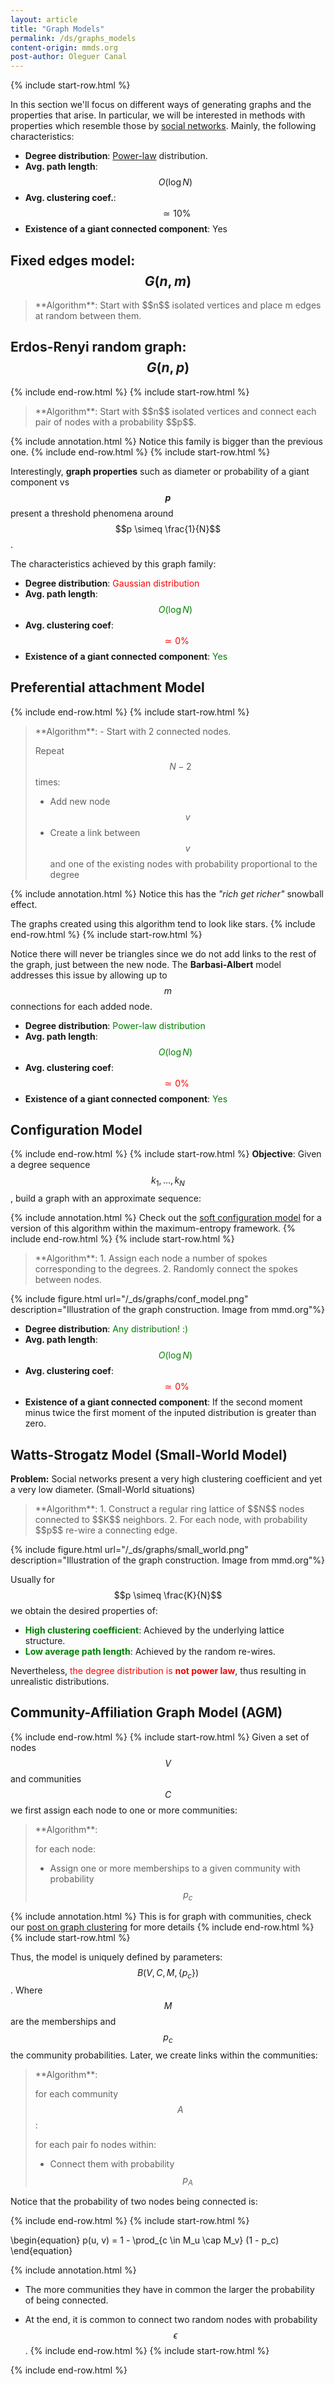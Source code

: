 ```yaml
---
layout: article
title: "Graph Models"
permalink: /ds/graphs_models
content-origin: mmds.org
post-author: Oleguer Canal
---
```

<!--
Disclaimer and authorship:
This article is provided for free only for your personal informational and entertainment purposes. No commercial use of it is allowed.

Please note there might be mistakes. We would be grateful to receive (constructive) criticism if you spot any. You can reach us at: ai.campus.ai@gmail.com or directly open an issue on our github repo: https://github.com/CampusAI/CampusAI.github.io

If considering to use the text please cite the original author/s of the lecture/paper.
Furthermore, please acknowledge our work by adding a link to our website: https://campusai.github.io/ and citing our names: Oleguer Canal and Federico Taschin.
-->
{% include start-row.html %}

In this section we'll focus on different ways of generating graphs and the properties that arise.
In particular, we will be interested in methods with properties which resemble those by [social networks](http://erichorvitz.com/msn-paper.pdf).
Mainly, the following characteristics:

- **Degree distribution**: [Power-law](https://en.wikipedia.org/wiki/Power_law) distribution.
- **Avg. path length**: $$O(\log N)$$
- **Avg. clustering coef.**: $$\simeq 10\%$$
- **Existence of a giant connected component**: Yes

## Fixed edges model: $$G(n, m)$$

<blockquote markdown="1">
**Algorithm**:
Start with $$n$$ isolated vertices and place m edges at random between them.
</blockquote>

## Erdos-Renyi random graph: $$G(n, p)$$

{% include end-row.html %}
{% include start-row.html %}
<blockquote markdown="1">
**Algorithm**:
Start with $$n$$ isolated vertices and connect each pair of nodes with a probability $$p$$.
</blockquote>

{% include annotation.html %}
Notice this family is bigger than the previous one.
{% include end-row.html %}
{% include start-row.html %}

Interestingly, **graph properties** such as diameter or probability of a giant component vs **$$p$$** present a threshold phenomena around $$p \simeq \frac{1}{N}$$.

The characteristics achieved by this graph family:

- **Degree distribution**: <span style="color:red">Gaussian distribution</span>
- **Avg. path length**: <span style="color:green">$$O(\log N)$$</span>
- **Avg. clustering coef**: <span style="color:red">$$\simeq 0\%$$</span>
- **Existence of a giant connected component**: <span style="color:green">Yes</span>

## Preferential attachment Model

{% include end-row.html %}
{% include start-row.html %}
<blockquote markdown="1">
**Algorithm**:
- Start with 2 connected nodes.

Repeat $$N-2$$ times:
- Add new node $$v$$
- Create a link between $$v$$ and one of the existing nodes with probability proportional to the degree
</blockquote>

{% include annotation.html %}
Notice this has the _"rich get richer"_ snowball effect.

The graphs created using this algorithm tend to look like stars.
{% include end-row.html %}
{% include start-row.html %}

Notice there will never be triangles since we do not add links to the rest of the graph, just between the new node.
The **Barbasi-Albert** model addresses this issue by allowing up to $$m$$ connections for each added node.

- **Degree distribution**: <span style="color:green">Power-law distribution</span>
- **Avg. path length**: <span style="color:green">$$O(\log N)$$</span>
- **Avg. clustering coef**: <span style="color:red">$$\simeq 0\%$$</span>
- **Existence of a giant connected component**: <span style="color:green">Yes</span>

## Configuration Model

{% include end-row.html %}
{% include start-row.html %}
**Objective**: Given a degree sequence $$k_1, ..., k_N$$, build a graph with an approximate sequence:

{% include annotation.html %}
Check out the [soft configuration model](https://en.wikipedia.org/wiki/Soft_configuration_model) for a version of this algorithm within the maximum-entropy framework.
{% include end-row.html %}
{% include start-row.html %}

<blockquote markdown="1">
**Algorithm**:
1. Assign each node a number of spokes corresponding to the degrees.
2. Randomly connect the spokes between nodes.
</blockquote>

{% include figure.html url="/_ds/graphs/conf_model.png" description="Illustration of the graph construction. Image from mmd.org"%}

- **Degree distribution**: <span style="color:green">Any distribution! :)</span>
- **Avg. path length**: <span style="color:green">$$O(\log N)$$</span>
- **Avg. clustering coef**: <span style="color:red">$$\simeq 0\%$$</span>
- **Existence of a giant connected component**: If the second moment minus twice the first moment of the inputed distribution is greater than zero.

## Watts-Strogatz Model (Small-World Model)

**Problem:** Social networks present a very high clustering coefficient and yet a very low diameter. (Small-World situations)

<blockquote markdown="1">
**Algorithm**:
1. Construct a regular ring lattice of $$N$$ nodes connected to $$K$$ neighbors.
2. For each node, with probability $$p$$ re-wire a connecting edge.
</blockquote>

{% include figure.html url="/_ds/graphs/small_world.png" description="Illustration of the graph construction. Image from mmd.org"%}

Usually for $$p \simeq \frac{K}{N}$$ we obtain the desired properties of:
- <span style="color:green">**High clustering coefficient**</span>: Achieved by the underlying lattice structure.
- <span style="color:green">**Low average path length**</span>: Achieved by the random re-wires.

Nevertheless, <span style="color:red">the degree distribution is **not power law**</span>, thus resulting in unrealistic distributions.

## Community-Affiliation Graph Model (AGM)

{% include end-row.html %}
{% include start-row.html %}
Given a set of nodes $$V$$ and communities $$C$$ we first assign each node to one or more communities:

<blockquote markdown="1">
**Algorithm**:

for each node:
- Assign one or more memberships to a given community with probability $$p_c$$
</blockquote>


{% include annotation.html %}
This is for graph with communities, check our [post on graph clustering](/ds/graphs_clustering) for more details
{% include end-row.html %}
{% include start-row.html %}

Thus, the model is uniquely defined by parameters: $$B (V, C, M, \{p_c\})$$.
Where $$M$$ are the memberships and $$p_c$$ the community probabilities.
Later, we create links within the communities:


<blockquote markdown="1">
**Algorithm**:

for each community $$A$$:

for each pair fo nodes within:
- Connect them with probability $$p_A$$
</blockquote>

Notice that the probability of two nodes being connected is:

{% include end-row.html %}
{% include start-row.html %}

\begin{equation}
p(u, v) = 1 - \prod_{c \in M_u \cap M_v} (1 - p_c)
\end{equation}

{% include annotation.html %}
- The more communities they have in common the larger the probability of being connected.
<!-- - The bigger the community (larger $$p_c$$), the smaller -->
- At the end, it is common to connect two random nodes with probability $$\epsilon$$.
{% include end-row.html %}
{% include start-row.html %}



{% include end-row.html %}